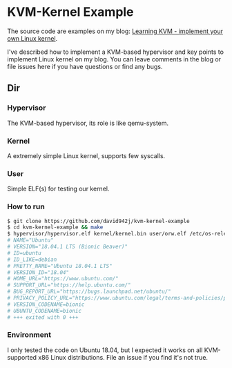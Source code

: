 # KVM-Kernel Example

The source code are examples on my blog: [Learning KVM - implement your own Linux kernel](https://david942j.blogspot.com/2018/10/note-learning-kvm-implement-your-own.html).

I've described how to implement a KVM-based hypervisor and key points to implement Linux kernel on my blog.
You can leave comments in the blog or file issues here if you have questions or find any bugs.

## Dir

### Hypervisor

The KVM-based hypervisor, its role is like qemu-system.

### Kernel

A extremely simple Linux kernel, supports few syscalls.

### User

Simple ELF(s) for testing our kernel.

### How to run

```sh
$ git clone https://github.com/david942j/kvm-kernel-example
$ cd kvm-kernel-example && make
$ hypervisor/hypervisor.elf kernel/kernel.bin user/orw.elf /etc/os-release
# NAME="Ubuntu"
# VERSION="18.04.1 LTS (Bionic Beaver)"
# ID=ubuntu
# ID_LIKE=debian
# PRETTY_NAME="Ubuntu 18.04.1 LTS"
# VERSION_ID="18.04"
# HOME_URL="https://www.ubuntu.com/"
# SUPPORT_URL="https://help.ubuntu.com/"
# BUG_REPORT_URL="https://bugs.launchpad.net/ubuntu/"
# PRIVACY_POLICY_URL="https://www.ubuntu.com/legal/terms-and-policies/privacy-policy"
# VERSION_CODENAME=bionic
# UBUNTU_CODENAME=bionic
# +++ exited with 0 +++
```

### Environment

I only tested the code on Ubuntu 18.04, but I expected it works on all KVM-supported x86 Linux distributions. File an issue if you find it's not true.
